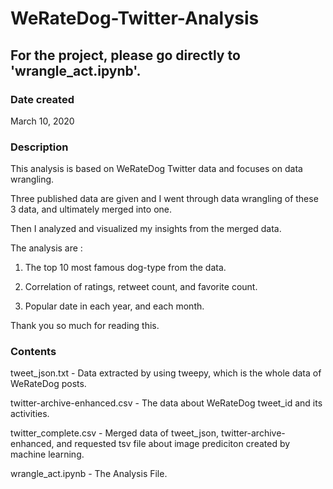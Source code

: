 # WeRateDog-Twitter-Analysis
## For the project, please go directly to 'wrangle_act.ipynb'.

### Date created
March 10, 2020

### Description

This analysis is based on WeRateDog Twitter data and focuses on data wrangling.

Three published data are given and I went through data wrangling of these 3 data, and ultimately merged into one.

Then I analyzed and visualized my insights from the merged data.

The analysis are :

1. The top 10 most famous dog-type from the data.

2. Correlation of ratings, retweet count, and favorite count.

3. Popular date in each year, and each month.

Thank you so much for reading this.

### Contents

tweet_json.txt - Data extracted by using tweepy, which is the whole data of WeRateDog posts.

twitter-archive-enhanced.csv - The data about WeRateDog tweet_id and its activities.

twitter_complete.csv - Merged data of tweet_json, twitter-archive-enhanced, and requested tsv file about image prediciton created by machine learning.

wrangle_act.ipynb - The Analysis File.

